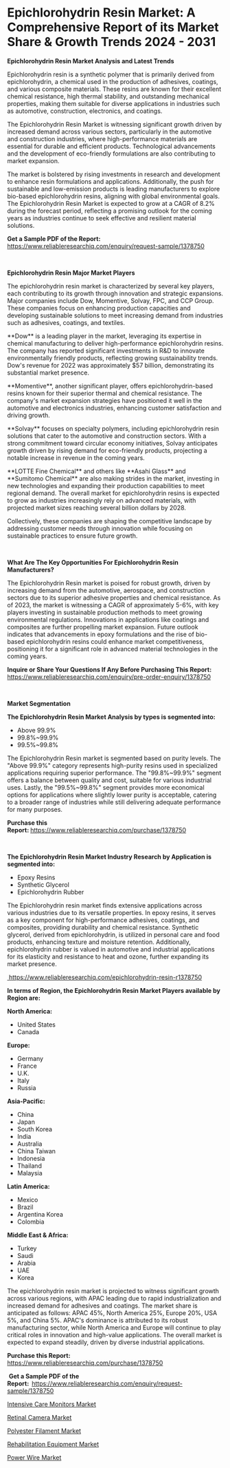 <p><h1>Epichlorohydrin Resin Market: A Comprehensive Report of its Market Share & Growth Trends 2024 - 2031</h1></p><p><strong>Epichlorohydrin Resin Market Analysis and Latest Trends</strong></p>
<p><p>Epichlorohydrin resin is a synthetic polymer that is primarily derived from epichlorohydrin, a chemical used in the production of adhesives, coatings, and various composite materials. These resins are known for their excellent chemical resistance, high thermal stability, and outstanding mechanical properties, making them suitable for diverse applications in industries such as automotive, construction, electronics, and coatings.</p><p>The Epichlorohydrin Resin Market is witnessing significant growth driven by increased demand across various sectors, particularly in the automotive and construction industries, where high-performance materials are essential for durable and efficient products. Technological advancements and the development of eco-friendly formulations are also contributing to market expansion. </p><p>The market is bolstered by rising investments in research and development to enhance resin formulations and applications. Additionally, the push for sustainable and low-emission products is leading manufacturers to explore bio-based epichlorohydrin resins, aligning with global environmental goals. The Epichlorohydrin Resin Market is expected to grow at a CAGR of 8.2% during the forecast period, reflecting a promising outlook for the coming years as industries continue to seek effective and resilient material solutions.</p></p>
<p><strong>Get a Sample PDF of the Report:&nbsp;</strong> <a href="https://www.reliableresearchiq.com/enquiry/request-sample/1378750?utm_campaign=1087&utm_medium=2&utm_source=Github&utm_content=ia&utm_term=07112024&utm_id=epichlorohydrin-resin">https://www.reliableresearchiq.com/enquiry/request-sample/1378750</a></p>
<p>&nbsp;</p>
<p><strong>Epichlorohydrin Resin Major Market Players</strong></p>
<p><p>The epichlorohydrin resin market is characterized by several key players, each contributing to its growth through innovation and strategic expansions. Major companies include Dow, Momentive, Solvay, FPC, and CCP Group. These companies focus on enhancing production capacities and developing sustainable solutions to meet increasing demand from industries such as adhesives, coatings, and textiles.</p><p>**Dow** is a leading player in the market, leveraging its expertise in chemical manufacturing to deliver high-performance epichlorohydrin resins. The company has reported significant investments in R&D to innovate environmentally friendly products, reflecting growing sustainability trends. Dow's revenue for 2022 was approximately $57 billion, demonstrating its substantial market presence.</p><p>**Momentive**, another significant player, offers epichlorohydrin-based resins known for their superior thermal and chemical resistance. The company's market expansion strategies have positioned it well in the automotive and electronics industries, enhancing customer satisfaction and driving growth.</p><p>**Solvay** focuses on specialty polymers, including epichlorohydrin resin solutions that cater to the automotive and construction sectors. With a strong commitment toward circular economy initiatives, Solvay anticipates growth driven by rising demand for eco-friendly products, projecting a notable increase in revenue in the coming years.</p><p>**LOTTE Fine Chemical** and others like **Asahi Glass** and **Sumitomo Chemical** are also making strides in the market, investing in new technologies and expanding their production capabilities to meet regional demand. The overall market for epichlorohydrin resins is expected to grow as industries increasingly rely on advanced materials, with projected market sizes reaching several billion dollars by 2028. </p><p>Collectively, these companies are shaping the competitive landscape by addressing customer needs through innovation while focusing on sustainable practices to ensure future growth.</p></p>
<p>&nbsp;</p>
<p><strong>What Are The Key Opportunities For Epichlorohydrin Resin Manufacturers?</strong></p>
<p><p>The Epichlorohydrin Resin market is poised for robust growth, driven by increasing demand from the automotive, aerospace, and construction sectors due to its superior adhesive properties and chemical resistance. As of 2023, the market is witnessing a CAGR of approximately 5-6%, with key players investing in sustainable production methods to meet growing environmental regulations. Innovations in applications like coatings and composites are further propelling market expansion. Future outlook indicates that advancements in epoxy formulations and the rise of bio-based epichlorohydrin resins could enhance market competitiveness, positioning it for a significant role in advanced material technologies in the coming years.</p></p>
<p><strong>Inquire or Share Your Questions If Any Before Purchasing This Report:</strong> <a href="https://www.reliableresearchiq.com/enquiry/pre-order-enquiry/1378750?utm_campaign=1087&utm_medium=2&utm_source=Github&utm_content=ia&utm_term=07112024&utm_id=epichlorohydrin-resin">https://www.reliableresearchiq.com/enquiry/pre-order-enquiry/1378750</a></p>
<p>&nbsp;</p>
<p><strong>Market Segmentation</strong></p>
<p><strong>The Epichlorohydrin Resin Market Analysis by types is segmented into:</strong></p>
<p><ul><li>Above 99.9%</li><li>99.8%~99.9%</li><li>99.5%~99.8%</li></ul></p>
<p><p>The Epichlorohydrin Resin market is segmented based on purity levels. The "Above 99.9%" category represents high-purity resins used in specialized applications requiring superior performance. The "99.8%~99.9%" segment offers a balance between quality and cost, suitable for various industrial uses. Lastly, the "99.5%~99.8%" segment provides more economical options for applications where slightly lower purity is acceptable, catering to a broader range of industries while still delivering adequate performance for many purposes.</p></p>
<p><strong>Purchase this Report:&nbsp;</strong><a href="https://www.reliableresearchiq.com/purchase/1378750?utm_campaign=1087&utm_medium=2&utm_source=Github&utm_content=ia&utm_term=07112024&utm_id=epichlorohydrin-resin">https://www.reliableresearchiq.com/purchase/1378750</a></p>
<p>&nbsp;</p>
<p><strong>The Epichlorohydrin Resin Market Industry Research by Application is segmented into:</strong></p>
<p><ul><li>Epoxy Resins</li><li>Synthetic Glycerol</li><li>Epichlorohydrin Rubber</li></ul></p>
<p><p>The Epichlorohydrin resin market finds extensive applications across various industries due to its versatile properties. In epoxy resins, it serves as a key component for high-performance adhesives, coatings, and composites, providing durability and chemical resistance. Synthetic glycerol, derived from epichlorohydrin, is utilized in personal care and food products, enhancing texture and moisture retention. Additionally, epichlorohydrin rubber is valued in automotive and industrial applications for its elasticity and resistance to heat and ozone, further expanding its market presence.</p></p>
<p><a href="https://www.reliableresearchiq.com/epichlorohydrin-resin-r1378750?utm_campaign=1087&utm_medium=2&utm_source=Github&utm_content=ia&utm_term=07112024&utm_id=epichlorohydrin-resin">&nbsp;https://www.reliableresearchiq.com/epichlorohydrin-resin-r1378750</a></p>
<p><strong>In terms of Region, the Epichlorohydrin Resin Market Players available by Region are:</strong></p>
<p>
    <p> <strong> North America: </strong>
        <ul>
            <li>United States</li>
            <li>Canada</li>
        </ul>
        </p> 
    <p> <strong> Europe: </strong>
        <ul>
            <li>Germany</li>
            <li>France</li>
            <li>U.K.</li>
            <li>Italy</li>
            <li>Russia</li>
        </ul>
        </p> 
    <p> <strong> Asia-Pacific: </strong>
        <ul>
            <li>China</li>
            <li>Japan</li>
            <li>South Korea</li>
            <li>India</li>
            <li>Australia</li>
            <li>China Taiwan</li>
            <li>Indonesia</li>
            <li>Thailand</li>
            <li>Malaysia</li>
        </ul>
        </p> 
    <p> <strong> Latin America: </strong>
        <ul>
            <li>Mexico</li>
            <li>Brazil</li>
            <li>Argentina Korea</li>
            <li>Colombia</li>
        </ul>
        </p> 
    <p> <strong> Middle East & Africa: </strong>
        <ul>
            <li>Turkey</li>
            <li>Saudi</li>
            <li>Arabia</li>
            <li>UAE</li>
            <li>Korea</li>
        </ul>
    </p>
    </p>
<p><p>The epichlorohydrin resin market is projected to witness significant growth across various regions, with APAC leading due to rapid industrialization and increased demand for adhesives and coatings. The market share is anticipated as follows: APAC 45%, North America 25%, Europe 20%, USA 5%, and China 5%. APAC's dominance is attributed to its robust manufacturing sector, while North America and Europe will continue to play critical roles in innovation and high-value applications. The overall market is expected to expand steadily, driven by diverse industrial applications.</p></p>
<p><strong>Purchase this Report: </strong><a href="https://www.reliableresearchiq.com/purchase/1378750?utm_campaign=1087&utm_medium=2&utm_source=Github&utm_content=ia&utm_term=07112024&utm_id=epichlorohydrin-resin">https://www.reliableresearchiq.com/purchase/1378750</a></p>
<p>&nbsp;<strong>Get a Sample PDF of the Report:&nbsp;&nbsp;</strong><a href="https://www.reliableresearchiq.com/enquiry/request-sample/1378750?utm_campaign=1087&utm_medium=2&utm_source=Github&utm_content=ia&utm_term=07112024&utm_id=epichlorohydrin-resin">https://www.reliableresearchiq.com/enquiry/request-sample/1378750</a></p>
<p><strong></strong></p>
<p><p><a href="https://issuu.com/reportprime-2/docs/intensive-care-monitors-market-size_3120542ce388ec?utm_campaign=1087&utm_medium=2&utm_source=Github&utm_content=ia&utm_term=07112024&utm_id=epichlorohydrin-resin">Intensive Care Monitors Market</a></p><p><a href="https://issuu.com/reportprime-2/docs/retinal-camera-market-size-2030.ppt_ba5c1b230616ff?utm_campaign=1087&utm_medium=2&utm_source=Github&utm_content=ia&utm_term=07112024&utm_id=epichlorohydrin-resin">Retinal Camera Market</a></p><p><a href="https://github.com/benjigwozdzus/Market-Research-Report-List-1/blob/main/polyester-filament-market.md?utm_campaign=1087&utm_medium=2&utm_source=Github&utm_content=ia&utm_term=07112024&utm_id=epichlorohydrin-resin">Polyester Filament Market</a></p><p><a href="https://issuu.com/reportprime-2/docs/rehabilitation-equipment-market-siz_3ec2f506102415?utm_campaign=1087&utm_medium=2&utm_source=Github&utm_content=ia&utm_term=07112024&utm_id=epichlorohydrin-resin">Rehabilitation Equipment Market</a></p><p><a href="https://github.com/vitacbq/Market-Research-Report-List-1/blob/main/power-wire-market.md?utm_campaign=1087&utm_medium=2&utm_source=Github&utm_content=ia&utm_term=07112024&utm_id=epichlorohydrin-resin">Power Wire Market</a></p></p>